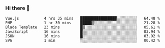 ### Hi there 👋

<!--START_SECTION:waka-->

```text
Vue.js           4 hrs 35 mins   ████████████████░░░░░░░░░   64.48 %
PHP              1 hr 30 mins    █████▒░░░░░░░░░░░░░░░░░░░   21.28 %
Blade Template   23 mins         █▒░░░░░░░░░░░░░░░░░░░░░░░   05.61 %
JavaScript       16 mins         █░░░░░░░░░░░░░░░░░░░░░░░░   03.94 %
JSON             16 mins         █░░░░░░░░░░░░░░░░░░░░░░░░   03.92 %
SVG              1 min           ░░░░░░░░░░░░░░░░░░░░░░░░░   00.42 %
```

<!--END_SECTION:waka-->

<!--
**Jonas-VanHaeken/Jonas-VanHaeken** is a ✨ _special_ ✨ repository because its `README.md` (this file) appears on your GitHub profile.

Here are some ideas to get you started:

- 🔭 I’m currently working on ...
- 🌱 I’m currently learning ...
- 👯 I’m looking to collaborate on ...
- 🤔 I’m looking for help with ...
- 💬 Ask me about ...
- 📫 How to reach me: ...
- 😄 Pronouns: ...
- ⚡ Fun fact: ...
-->
